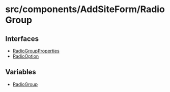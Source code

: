# src/components/AddSiteForm/RadioGroup

## Interfaces

- [RadioGroupProperties](interfaces/RadioGroupProperties.md)
- [RadioOption](interfaces/RadioOption.md)

## Variables

- [RadioGroup](variables/RadioGroup.md)

